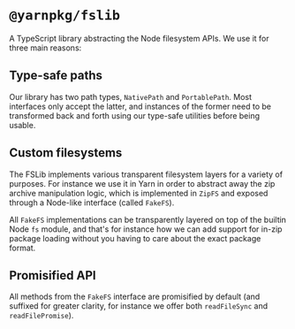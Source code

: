 # `@yarnpkg/fslib`

A TypeScript library abstracting the Node filesystem APIs. We use it for three main reasons:

## Type-safe paths

Our library has two path types, `NativePath` and `PortablePath`. Most interfaces only accept the latter, and instances of the former need to be transformed back and forth using our type-safe utilities before being usable.

## Custom filesystems

The FSLib implements various transparent filesystem layers for a variety of purposes. For instance we use it in Yarn in order to abstract away the zip archive manipulation logic, which is implemented in `ZipFS` and exposed through a Node-like interface (called `FakeFS`).

All `FakeFS` implementations can be transparently layered on top of the builtin Node `fs` module, and that's for instance how we can add support for in-zip package loading without you having to care about the exact package format.

## Promisified API

All methods from the `FakeFS` interface are promisified by default (and suffixed for greater clarity, for instance we offer both `readFileSync` and `readFilePromise`).
